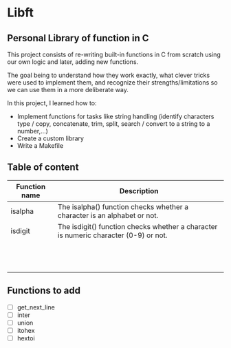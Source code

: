 # Libft

## Personal Library of function in C

This project consists of re-writing built-in functions in C from scratch using our own logic and later, adding new functions.

The goal being to understand how they work exactly, what clever tricks were used to implement them, and recognize their strengths/limitations so we can use them in a more deliberate way.

In this project, I learned how to:
- Implement functions for tasks like string handling (identify characters type / copy, concatenate, trim, split, search / convert to a string to a number,...) 
- Create a custom library
- Write a Makefile 

## Table of content
| Function name | Description |
|---|---|
| isalpha  | The isalpha() function checks whether a character is an alphabet or not.  |
|  isdigit | The isdigit() function checks whether a character is numeric character (0-9) or not.  |
|   |   |
|   |   |
|   |   |
|   |   |
|   |   |
|   |   |
|   |   |
|   |   |
|   |   |
|   |   |
|   |   |
|   |   |


## Functions to add
- [ ] get_next_line
- [ ] inter
- [ ] union
- [ ] itohex
- [ ] hextoi
